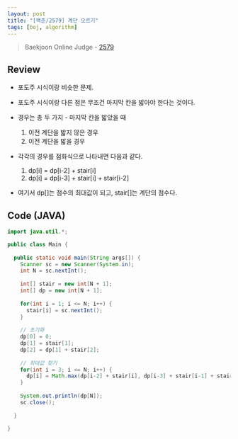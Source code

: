```yaml
---
layout: post
title: "[백준/2579] 계단 오르기"
tags: [boj, algorithm]
---
```

> Baekjoon Online Judge - [2579](https://www.acmicpc.net/problem/2579)

## Review
* 포도주 시식이랑 비슷한 문제.
* 포도주 시식이랑 다른 점은 무조건 마지막 칸을 밟아야 한다는 것이다.
* 경우는 총 두 가지 - 마지막 칸을 밟았을 때
  1. 이전 계단을 밟지 않은 경우
  2. 이전 계단을 밟을 경우

* 각각의 경우를 점화식으로 나타내면 다음과 같다.
  1. dp[i] = dp[i-2] + stair[i]
  2. dp[i] = dp[i-3] + stair[i] + stair[i-2]

* 여기서 dp[]는 점수의 최대값이 되고, stair[]는 계단의 점수다.

## Code (JAVA)
```java
import java.util.*;

public class Main {
  
  public static void main(String args[]) {
    Scanner sc = new Scanner(System.in);
    int N = sc.nextInt();
    
    int[] stair = new int[N + 1];
    int[] dp = new int[N + 1];
    
    for(int i = 1; i <= N; i++) {
      stair[i] = sc.nextInt();
    }
    
    // 초기화
    dp[0] = 0;
    dp[1] = stair[1];
    dp[2] = dp[1] + stair[2];
    
    // 최대값 찾기
    for(int i = 3; i <= N; i++) {
      dp[i] = Math.max(dp[i-2] + stair[i], dp[i-3] + stair[i-1] + stair[i]);
    }
    
    System.out.println(dp[N]);
    sc.close();
    
  }
  
}
```